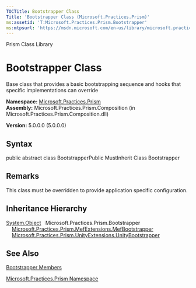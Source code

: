 ```yaml
---
TOCTitle: Bootstrapper Class
Title: 'Bootstrapper Class (Microsoft.Practices.Prism)'
ms:assetid: 'T:Microsoft.Practices.Prism.Bootstrapper'
ms:mtpsurl: 'https://msdn.microsoft.com/en-us/library/microsoft.practices.prism.bootstrapper(v=pandp.50)'
---
```


Prism Class Library

Bootstrapper Class
==================

Base class that provides a basic bootstrapping sequence and hooks that specific implementations can override

**Namespace:** [Microsoft.Practices.Prism](https://msdn.microsoft.com/library/microsoft.practices.prism)
**Assembly:** Microsoft.Practices.Prism.Composition (in Microsoft.Practices.Prism.Composition.dll)

**Version:** 5.0.0.0 (5.0.0.0)

## Syntax


public abstract class BootstrapperPublic MustInherit Class Bootstrapper

Remarks
-------

 This class must be overridden to provide application specific configuration.

Inheritance Hierarchy
---------------------

<span id="familyToggle"></span>[System.Object](http://msdn.microsoft.com/en-us/library/e5kfa45b)
  Microsoft.Practices.Prism.Bootstrapper
    [Microsoft.Practices.Prism.MefExtensions.MefBootstrapper](https://msdn.microsoft.com/library/microsoft.practices.prism.mefextensions.mefbootstrapper)
    [Microsoft.Practices.Prism.UnityExtensions.UnityBootstrapper](https://msdn.microsoft.com/library/microsoft.practices.prism.unityextensions.unitybootstrapper)

See Also
--------


[Bootstrapper Members](https://msdn.microsoft.com/allmembers.t:microsoft.practices.prism.bootstrapper)

[Microsoft.Practices.Prism Namespace](https://msdn.microsoft.com/library/microsoft.practices.prism)
